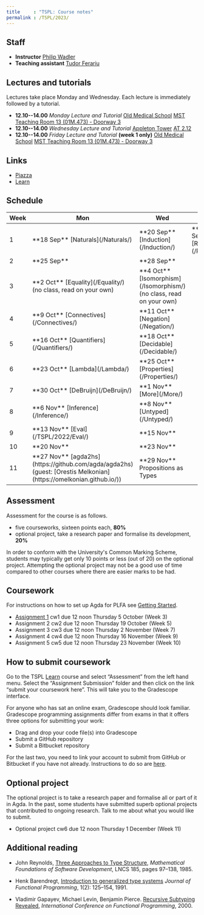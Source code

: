 ```yaml
---
title     : "TSPL: Course notes"
permalink : /TSPL/2023/
---
```



## Staff

* **Instructor**
    [Philip Wadler](https://homepages.inf.ed.ac.uk/wadler)
* **Teaching assistant**
    [Tudor Ferariu](https://www.inf.ed.ac.uk/people/students/Tudor_Ferariu.html)

## Lectures and tutorials

Lectures take place Monday and Wednesday.
Each lecture is immediately followed by a tutorial.

* **12.10--14.00** _Monday Lecture and Tutorial_
  [Old Medical School](https://www.ed.ac.uk/maps/maps?building=0113)
  [MST Teaching Room 13 (01M.473) - Doorway 3]( https://www.ed.ac.uk/timetabling-examinations/timetabling/room-bookings/bookable-rooms3/room/0113_01M_01M.473)
* **12.10--14.00** _Wednesday Lecture and Tutorial_
  [Appleton Tower](https://www.ed.ac.uk/maps/maps?building=0201)
  [AT 2.12](https://www.ed.ac.uk/timetabling-examinations/timetabling/room-bookings/bookable-rooms3/room/0201_02_2.12)
* **12.10--14.00** _Friday Lecture and Tutorial_ **(week 1 only)**
  [Old Medical School](https://www.ed.ac.uk/maps/maps?building=0113)
  [MST Teaching Room 13 (01M.473) - Doorway 3]( https://www.ed.ac.uk/timetabling-examinations/timetabling/room-bookings/bookable-rooms3/room/0113_01M_01M.473)

## Links

* [Piazza][piazza]
* [Learn][learn]
<!-- * [Lectures][lectures] -->

[piazza]: https://piazza.com/class/lmgbduj9sw0589
[lectures]: https://echo360.org.uk/section/a4451855-1138-4ae3-9c94-acd37a91c8a4/home
[learn]: https://www.learn.ed.ac.uk/ultra/courses/_108407_1/outline

## Schedule

<table>
<thead>
 <tr>
  <th scope="col">Week</th>
  <th scope="col">Mon</th>
  <th scope="col">Wed</th>
  <th scope="col">Fri<th>
 </tr>
</thead>
<tbody>
 <tr>
  <td>1</td>
  <td>**18 Sep** [Naturals](/Naturals/)</td>
  <td>**20 Sep** [Induction](/Induction/)</td>
  <td>**22 Sep** [Relations](/Relations/)</td>
 </tr>
 <tr>
  <td>2</td>
  <td>**25 Sep** </td>
  <td>**28 Sep** </td>
 </tr>
 <tr>
  <td>3</td>
  <td> **2 Oct** [Equality](/Equality/) (no class, read on your own)</td>
  <td> **4 Oct** [Isomorphism](/Isomorphism/) (no class, read on your own)</td>
 </tr>
 <tr>
  <td>4</td>
  <td>**9 Oct** [Connectives](/Connectives/)</td>
  <td>**11 Oct** [Negation](/Negation/)</td>
 </tr>
 <tr>
  <td>5</td>
  <td>**16 Oct** [Quantifiers](/Quantifiers/)</td>
  <td>**18 Oct** [Decidable](/Decidable/)</td>
 </tr>
 <tr>
  <td>6</td>
  <td>**23 Oct** [Lambda](/Lambda/)</td> 
  <td>**25 Oct** [Properties](/Properties/)</td>
 </tr>
 <tr>
  <td>7</td>
  <td>**30 Oct** [DeBruijn](/DeBruijn/)</td>
  <td> **1 Nov** [More](/More/)</td>
 </tr>
 <tr>
  <td>8</td>
  <td> **6 Nov** [Inference](/Inference/)</td>
  <td>**8 Nov** [Untyped](/Untyped/)</td>
 </tr>
 <tr>
  <td>9</td>
  <td>**13 Nov** [Eval](/TSPL/2022/Eval/)</td>
  <td>**15 Nov** </td>
 </tr>
 <tr>
  <td>10</td>
  <td>**20 Nov** </td>
  <td>**23 Nov**</td>
 </tr>
 <tr>
  <td>11</td>
  <td>**27 Nov** [agda2hs](https://github.com/agda/agda2hs) (guest: [Orestis Melkonian](https://omelkonian.github.io/))</td>
  <td> **29 Nov** Propositions as Types</td>
 </tr>
</tbody>
</table>


## Assessment

Assessment for the course is as follows.

* five courseworks, sixteen points each, **80%**
* optional project, take a research paper and formalise its development, **20%**

In order to conform with the University's Common Marking Scheme,
students may typically get only 10 points or less (out of 20) on the
optional project.  Attempting the optional project may not be a good
use of time compared to other courses where there are easier marks to
be had.


## Coursework

For instructions on how to set up Agda for PLFA see [Getting Started](/GettingStarted/).

* [Assignment 1](/TSPL/2023/Assignment1/) cw1 due 12 noon Thursday 5 October (Week 3)
* Assignment 2 cw2 due 12 noon Thursday 19 October (Week 5)
* Assignment 3 cw3 due 12 noon Thursday 2 November (Week 7)
* Assignment 4 cw4 due 12 noon Thursday 16 November (Week 9)
* Assignment 5 cw5 due 12 noon Thursday 23 November (Week 10)
  <!-- Use file [Exam](/TSPL/2022/Exam/). Despite the rubric, do **all
  three questions**. -->

## How to submit coursework

Go to the TSPL [Learn][learn] course and select “Assessment” from the left hand
menu. Select the “Assignment Submission” folder and then click on the
link “submit your coursework here”. This will take you to the
Gradescope interface.

For anyone who has sat an online exam, Gradescope should look familiar.
Gradescope programming assignments differ from exams in that
it offers three options for submitting your work:

  *   Drag and drop your code file(s) into Gradescope
  *   Submit a GitHub repository
  *   Submit a Bitbucket repository

For the last two, you need to link your account to submit from GitHub
or Bitbucket if you have not already.  Instructions to do so are
[here](https://help.gradescope.com/article/lcn4nfvcww-student-edit-account#linking_accounts).


<!-- Assignments are submitted by running
``` bash
submit tspl cwN AssignmentN.lagda.md
```
where N is the number of the assignment. -->


## Optional project

The optional project is to take a research paper and formalise all or
part of it in Agda.  In the past, some students have submitted superb optional
projects that contributed to ongoing research.
Talk to me about what you would like to submit.
<!-- One possible paper to tackle is
[here](https://homepages.inf.ed.ac.uk/wadler/papers/coercions-jfp/coercions-jfp.pdf). -->

* Optional project cw6 due 12 noon Thursday 1 December (Week 11)

<!--
Submit the optional project by running
``` bash
submit tspl essay Essay.lagda.md
```
-->

<!--
## Mock exam

10am-12noon Monday 28 November. An online
examination with the Agda proof assistant, to let you
practice for the exam and familiarise yourself with exam conditions.
-->

## Additional reading

* John Reynolds,
  [Three Approaches to Type Structure][reynolds],
  _Mathematical Foundations of Software Development_,
  LNCS 185, pages 97–138, 1985.

* Henk Barendregt,
  [Introduction to generalized type systems][barendregt]
  _Journal of Functional Programming_, 1(2): 125–154, 1991.

* Vladimir Gapayev, Michael Levin, Benjamin Pierce.
  [Recursive Subtyping Revealed][gapayev],
  _International Conference on Functional Programming_, 2000.

[reynolds]: https://homepages.inf.ed.ac.uk/wadler/papers/reynolds/three-approaches.pdf
[barendregt]: https://homepages.inf.ed.ac.uk/wadler/papers/barendregt/pure-type-systems.pdf
[gapayev]: https://homepages.inf.ed.ac.uk/wadler/papers/gapayev/gapayev-et-al-icfp2000.pdf


<!--
## Midterm course feedback

You may offer feedback on the course at
[https://www.surveymonkey.co.uk/r/YX7ZFYC](https://www.surveymonkey.co.uk/r/YX7ZFYC).

Please do so by 12 noon Thursday 31 October.
-->

<!--

## Mock exam

Here is the text of the [second mock](/courses/tspl/2018/Mock2.pdf)
and the exam [instructions](/courses/tspl/2018/Instructions.pdf).

-->
